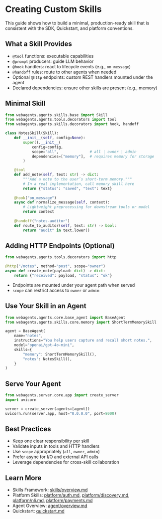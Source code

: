 # Creating Custom Skills

This guide shows how to build a minimal, production-ready skill that is consistent with the SDK, Quickstart, and platform conventions.

## What a Skill Provides

- `@tool` functions: executable capabilities
- `@prompt` producers: guide LLM behavior
- `@hook` handlers: react to lifecycle events (e.g., `on_message`)
- `@handoff` rules: route to other agents when needed
- Optional `@http` endpoints: custom REST handlers mounted under the agent
- Declared dependencies: ensure other skills are present (e.g., memory)

## Minimal Skill

```python
from webagents.agents.skills.base import Skill
from webagents.agents.tools.decorators import tool
from webagents.agents.skills.decorators import hook, handoff

class NotesSkill(Skill):
    def __init__(self, config=None):
        super().__init__(
            config=config,
            scope="all",              # all | owner | admin
            dependencies=["memory"],  # requires memory for storage
        )

    @tool
    def add_note(self, text: str) -> dict:
        """Add a note to the user’s short-term memory."""
        # In a real implementation, call memory skill here
        return {"status": "saved", "text": text}
    
    @hook("on_message")
    async def normalize_message(self, context):
        # Lightweight preprocessing for downstream tools or model
        return context
    
    @handoff("notes-auditor")
    def route_to_auditor(self, text: str) -> bool:
        return "audit" in text.lower()
```

## Adding HTTP Endpoints (Optional)

```python
from webagents.agents.tools.decorators import http

@http("/notes", method="post", scope="owner")
async def create_note(payload: dict) -> dict:
    return {"received": payload, "status": "ok"}
```

- Endpoints are mounted under your agent path when served
- `scope` can restrict access to `owner` or `admin`

## Use Your Skill in an Agent

```python
from webagents.agents.core.base_agent import BaseAgent
from webagents.agents.skills.core.memory import ShortTermMemorySkill

agent = BaseAgent(
    name="notes",
    instructions="You help users capture and recall short notes.",
    model="openai/gpt-4o-mini",
    skills={
        "memory": ShortTermMemorySkill(),
        "notes": NotesSkill(),
    }
)
```

## Serve Your Agent

```python
from webagents.server.core.app import create_server
import uvicorn

server = create_server(agents=[agent])
uvicorn.run(server.app, host="0.0.0.0", port=8000)
```

## Best Practices

- Keep one clear responsibility per skill
- Validate inputs in tools and HTTP handlers
- Use `scope` appropriately (`all`, `owner`, `admin`)
- Prefer async for I/O and external API calls
- Leverage dependencies for cross-skill collaboration

## Learn More

- Skills Framework: [skills/overview.md](../skills/overview.md)
- Platform Skills: [platform/auth.md](../skills/platform/auth.md), [platform/discovery.md](../skills/platform/discovery.md), [platform/nli.md](../skills/platform/nli.md), [platform/payments.md](../skills/platform/payments.md)
- Agent Overview: [agent/overview.md](../agent/overview.md)
- Quickstart: [quickstart.md](../quickstart.md)
